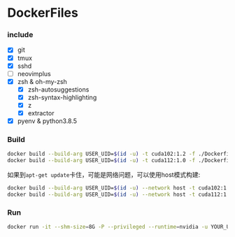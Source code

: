 # DockerFiles

### include

- [x] git
- [x] tmux
- [x] sshd
- [ ] neovimplus
- [x] zsh & oh-my-zsh
  - [x] zsh-autosuggestions
  - [x] zsh-syntax-highlighting
  - [x] z
  - [x] extractor
- [x] pyenv & python3.8.5

### Build

```sh
docker build --build-arg USER_UID=$(id -u) -t cuda102:1.2 -f ./Dockerfile-cuda102 .
docker build --build-arg USER_UID=$(id -u) -t cuda112:1.0 -f ./Dockerfile-cuda112 .
```

如果到`apt-get update`卡住，可能是网络问题，可以使用host模式构建:

```sh
docker build --build-arg USER_UID=$(id -u) --network host -t cuda102:1.2 -f ./Dockerfile-cuda102 .
docker build --build-arg USER_UID=$(id -u) --network host -t cuda112:1.0 -f ./Dockerfile-cuda112 .
```

### Run

```sh
docker run -it --shm-size=8G -P --privileged --runtime=nvidia -u YOUR_UID --name "NAME" -v PATH_LOCAL:PATH_DOCKER DOCKER_IMAGE /bin/zsh
```
